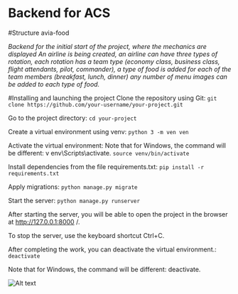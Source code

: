 # Backend for ACS
#Structure avia-food

 *Backend for the initial start of the project, where the mechanics are displayed
An airline is being created, an airline can have three types of rotation, each rotation has a team type (economy class, business class, flight attendants, pilot, commander), a type of food is added for each of the team members (breakfast, lunch, dinner) any number of menu images can be added to each type of food.*


#Installing and launching the project
Clone the repository using Git:
```git clone https://github.com/your-username/your-project.git```


Go to the project directory:
```cd your-project```

Create a virtual environment using venv:
```python 3 -m ven ven```

Activate the virtual environment:
Note that for Windows, the command will be different: v env\Scripts\activate.
```source venv/bin/activate```

Install dependencies from the file requirements.txt:
```pip install -r requirements.txt```

Apply migrations:
```python manage.py migrate```

Start the server:
```python manage.py runserver```

After starting the server, you will be able to open the project in the browser at http://127.0.0.1:8000 /.

To stop the server, use the keyboard shortcut Ctrl+C.

After completing the work, you can deactivate the virtual environment.:
```deactivate```

Note that for Windows, the command will be different: deactivate.

![Alt text](images/readme.jpg "Optional title")
